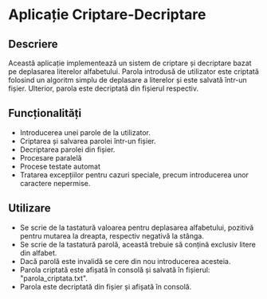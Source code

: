 # Aplicație Criptare-Decriptare

## Descriere
Această aplicație implementează un sistem de criptare și decriptare bazat pe deplasarea literelor alfabetului. Parola introdusă de utilizator este criptată folosind un algoritm simplu de deplasare a literelor și este salvată într-un fișier. Ulterior, parola este decriptată din fișierul respectiv.

## Funcționalități
- Introducerea unei parole de la utilizator.
- Criptarea și salvarea parolei într-un fișier.
- Decriptarea parolei din fișier.
- Procesare paralelă
- Procese testate automat
- Tratarea excepțiilor pentru cazuri speciale, precum introducerea unor caractere nepermise.

## Utilizare
- Se scrie de la tastatură valoarea pentru deplasarea alfabetului, pozitivă pentru mutarea la dreapta, respectiv negativă la stânga.
- Se scrie de la tastatură parolă, această trebuie să conțină exclusiv litere din alfabet.
- Dacă parolă este invalidă se cere din nou introducerea acesteia.
- Parola criptată este afișată în consolă și salvată în fișierul: "parola_criptata.txt".
- Parola este decriptată din fișier și afișată în consolă.
